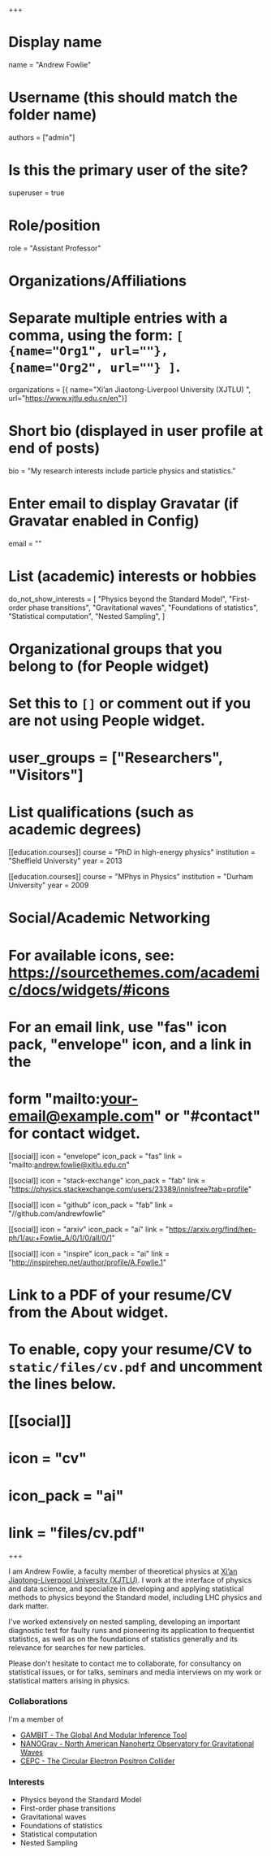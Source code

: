 +++
# Display name
name = "Andrew Fowlie"

# Username (this should match the folder name)
authors = ["admin"]

# Is this the primary user of the site?
superuser = true

# Role/position
role = "Assistant Professor"

# Organizations/Affiliations
#   Separate multiple entries with a comma, using the form: `[ {name="Org1", url=""}, {name="Org2", url=""} ]`.
organizations = [{ name="Xi’an Jiaotong-Liverpool University (XJTLU) ", url="https://www.xjtlu.edu.cn/en"}]

# Short bio (displayed in user profile at end of posts)
bio = "My research interests include particle physics and statistics."

# Enter email to display Gravatar (if Gravatar enabled in Config)
email = ""

# List (academic) interests or hobbies
do_not_show_interests = [
  "Physics beyond the Standard Model",
  "First-order phase transitions",
  "Gravitational waves",
  "Foundations of statistics",
  "Statistical computation",
  "Nested Sampling",
]

# Organizational groups that you belong to (for People widget)
#   Set this to `[]` or comment out if you are not using People widget.
# user_groups = ["Researchers", "Visitors"]

# List qualifications (such as academic degrees)
[[education.courses]]
  course = "PhD in high-energy physics"
  institution = "Sheffield University"
  year = 2013

[[education.courses]]
  course = "MPhys in Physics"
  institution = "Durham University"
  year = 2009

# Social/Academic Networking
# For available icons, see: https://sourcethemes.com/academic/docs/widgets/#icons
#   For an email link, use "fas" icon pack, "envelope" icon, and a link in the
#   form "mailto:your-email@example.com" or "#contact" for contact widget.

[[social]]
  icon = "envelope"
  icon_pack = "fas"
  link = "mailto:andrew.fowlie@xjtlu.edu.cn"

[[social]]
   icon = "stack-exchange"
   icon_pack = "fab"
   link = "https://physics.stackexchange.com/users/23389/innisfree?tab=profile"

[[social]]
  icon = "github"
  icon_pack = "fab"
  link = "//github.com/andrewfowlie"

[[social]]
  icon = "arxiv"
  icon_pack = "ai"
  link = "https://arxiv.org/find/hep-ph/1/au:+Fowlie_A/0/1/0/all/0/1"

[[social]]
   icon = "inspire"
   icon_pack = "ai"
   link = "http://inspirehep.net/author/profile/A.Fowlie.1"

# Link to a PDF of your resume/CV from the About widget.
# To enable, copy your resume/CV to `static/files/cv.pdf` and uncomment the lines below.
# [[social]]
#   icon = "cv"
#   icon_pack = "ai"
#   link = "files/cv.pdf"

+++

I am Andrew Fowlie, a faculty member of theoretical physics at [Xi’an Jiaotong-Liverpool University (XJTLU)](https://www.xjtlu.edu.cn/en). I work at the interface of physics and data science, and specialize in developing and applying statistical methods to physics beyond the Standard model, including LHC physics and dark matter.

I've worked extensively on nested sampling, developing an important diagnostic test for faulty runs and pioneering its application to frequentist statistics, as well as on the foundations of statistics generally and its relevance for searches for new particles.

Please don't hesitate to contact me to collaborate, for consultancy on statistical issues, or for talks, seminars and media interviews on my work or statistical matters arising in physics.

### Collaborations

I'm a member of

* [GAMBIT - The Global And Modular Inference Tool](https://gambitbsm.org)
* [NANOGrav - North American Nanohertz Observatory for Gravitational Waves](https://nanograv.org/)
* [CEPC - The Circular Electron Positron Collider](http://cepc.ihep.ac.cn/)

### Interests

* Physics beyond the Standard Model
* First-order phase transitions
* Gravitational waves
* Foundations of statistics
* Statistical computation
* Nested Sampling
